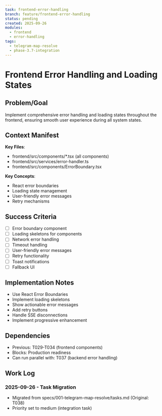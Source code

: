 ```yaml
---
task: frontend-error-handling
branch: feature/frontend-error-handling
status: pending
created: 2025-09-26
modules:
  - frontend
  - error-handling
tags:
  - telegram-map-resolve
  - phase-3.7-integration
---
```


# Frontend Error Handling and Loading States

## Problem/Goal
Implement comprehensive error handling and loading states throughout the frontend, ensuring smooth user experience during all system states.

## Context Manifest
**Key Files**:
- frontend/src/components/*.tsx (all components)
- frontend/src/services/error-handler.ts
- frontend/src/components/ErrorBoundary.tsx

**Key Concepts**:
- React error boundaries
- Loading state management
- User-friendly error messages
- Retry mechanisms

## Success Criteria
- [ ] Error boundary component
- [ ] Loading skeletons for components
- [ ] Network error handling
- [ ] Timeout handling
- [ ] User-friendly error messages
- [ ] Retry functionality
- [ ] Toast notifications
- [ ] Fallback UI

## Implementation Notes
- Use React Error Boundaries
- Implement loading skeletons
- Show actionable error messages
- Add retry buttons
- Handle SSE disconnections
- Implement progressive enhancement

## Dependencies
- Previous: T029-T034 (frontend components)
- Blocks: Production readiness
- Can run parallel with: T037 (backend error handling)

## Work Log
### 2025-09-26 - Task Migration
- Migrated from specs/001-telegram-map-resolve/tasks.md (Original: T038)
- Priority set to medium (integration task)